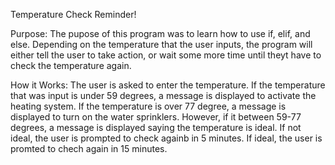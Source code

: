 Temperature Check Reminder!

Purpose: The pupose of this program was to learn how to use if, elif, and else. Depending on the temperature that the user inputs, the program will either tell the user to take action, or wait some more time until theyt have to check the temperature again.

How it Works: The user is asked to enter the temperature. If the temperature that was input is under 59 degrees, a message is displayed to activate the heating system. If the temperature is over 77 degree, a message is displayed to turn on the water sprinklers. However, if it between 59-77 degrees, a message is displayed saying the temperature is ideal. If not ideal, the user is prompted to check againb in 5 minutes. If ideal, the user is promted to chech again in 15 minutes.
